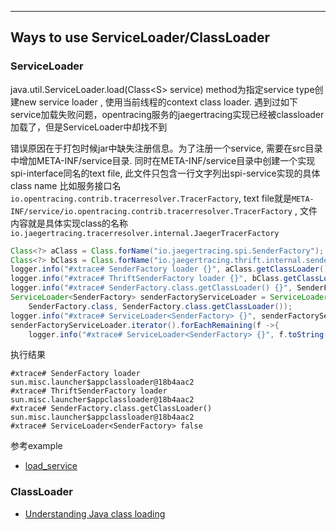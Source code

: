 ***

## Ways to use ServiceLoader/ClassLoader

### ServiceLoader
java.util.ServiceLoader.load(Class&lt;S&gt; service) method为指定service type创建new service loader , 使用当前线程的context class loader. 遇到过如下service加载失败问题，opentracing服务的jaegertracing实现已经被classloader加载了，但是ServiceLoader中却找不到

错误原因在于打包时候jar中缺失注册信息。为了注册一个service, 需要在src目录中增加META-INF/service目录. 同时在META-INF/service目录中创建一个实现spi-interface同名的text file, 此文件只包含一行文字列出spi-service实现的具体class name 比如服务接口名`io.opentracing.contrib.tracerresolver.TracerFactory`,  text file就是`META-INF/service/io.opentracing.contrib.tracerresolver.TracerFactory` , 文件内容就是具体实现class的名称`io.jaegertracing.tracerresolver.internal.JaegerTracerFactory`
```java 
Class<?> aClass = Class.forName("io.jaegertracing.spi.SenderFactory");
Class<?> bClass = Class.forName("io.jaegertracing.thrift.internal.senders.ThriftSenderFactory");
logger.info("#xtrace# SenderFactory loader {}", aClass.getClassLoader());
logger.info("#xtrace# ThriftSenderFactory loader {}", bClass.getClassLoader());
logger.info("#xtrace# SenderFactory.class.getClassLoader() {}", SenderFactory.class.getClassLoader());
ServiceLoader<SenderFactory> senderFactoryServiceLoader = ServiceLoader.load(
    SenderFactory.class, SenderFactory.class.getClassLoader());
logger.info("#xtrace# ServiceLoader<SenderFactory> {}", senderFactoryServiceLoader.iterator().hasNext() );
senderFactoryServiceLoader.iterator().forEachRemaining(f ->{
    logger.info("#xtrace# ServiceLoader<SenderFactory> {}", f.toString());});
``` 
执行结果
```
#xtrace# SenderFactory loader sun.misc.launcher$appclassloader@18b4aac2
#xtrace# ThriftSenderFactory loader sun.misc.launcher$appclassloader@18b4aac2
#xtrace# SenderFactory.class.getClassLoader() sun.misc.launcher$appclassloader@18b4aac2
#xtrace# ServiceLoader<SenderFactory> false
```
参考example   
+ [load_service](https://www.tutorialspoint.com/java/util/serviceloader_load_service.htm)

### ClassLoader
+ [Understanding Java class loading](https://blogs.oracle.com/sundararajan/understanding-java-class-loading)